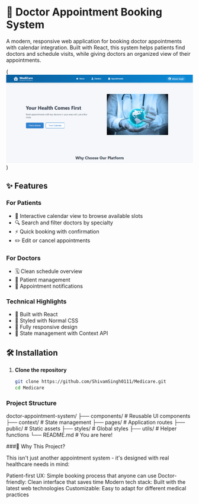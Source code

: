 # 🏥 Doctor Appointment Booking System

A modern, responsive web application for booking doctor appointments with calendar integration. Built with React, this system helps patients find doctors and schedule visits, while giving doctors an organized view of their appointments.

(![alt text](image.png)) 

## ✨ Features

### For Patients
- 📅 Interactive calendar view to browse available slots
- 🔍 Search and filter doctors by specialty
- ⚡ Quick booking with confirmation
- ✏️ Edit or cancel appointments

### For Doctors
- 🗓️ Clean schedule overview
- 👥 Patient management
- 🔔 Appointment notifications

### Technical Highlights
- 🚀 Built with React 
- 🎨 Styled with Normal CSS
- 📱 Fully responsive design
- 🔄 State management with Context API

## 🛠️ Installation

1. **Clone the repository**
   ```bash
   git clone https://github.com/ShivamSingh0111/Medicare.git
   cd Medicare


### Project Structure
doctor-appointment-system/
├── components/          # Reusable UI components
├── context/             # State management
├── pages/               # Application routes
├── public/              # Static assets
├── styles/              # Global styles
├── utils/               # Helper functions
└── README.md            # You are here!


###🌟 Why This Project?

This isn't just another appointment system - it's designed with real healthcare needs in mind:

Patient-first UX: Simple booking process that anyone can use
Doctor-friendly: Clean interface that saves time
Modern tech stack: Built with the latest web technologies
Customizable: Easy to adapt for different medical practices